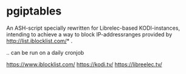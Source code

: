 # pgiptables

An ASH-script specially rewritten for Librelec-based KODI-instances, intending to achieve a way to block IP-addressranges provided by http://list.iblocklist.com/* .  

.. can be run on a daily cronjob

https://www.iblocklist.com/
https://kodi.tv/
https://libreelec.tv/
